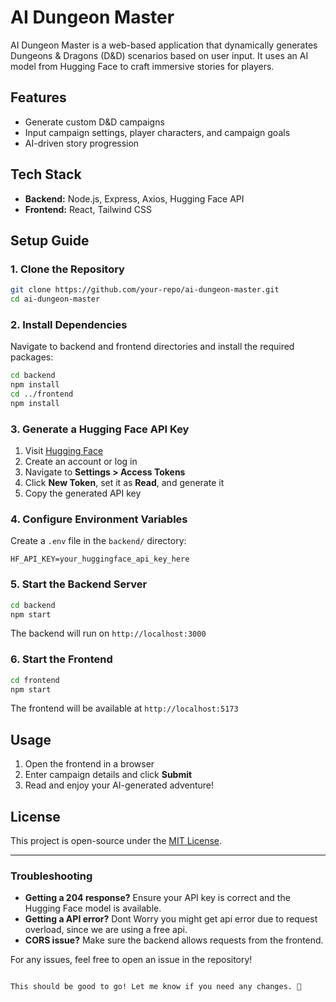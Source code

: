 # AI Dungeon Master

AI Dungeon Master is a web-based application that dynamically generates Dungeons & Dragons (D&D) scenarios based on user input. It uses an AI model from Hugging Face to craft immersive stories for players.

## Features
- Generate custom D&D campaigns
- Input campaign settings, player characters, and campaign goals
- AI-driven story progression

## Tech Stack
- **Backend:** Node.js, Express, Axios, Hugging Face API
- **Frontend:** React, Tailwind CSS


## Setup Guide

### 1. Clone the Repository
```bash
git clone https://github.com/your-repo/ai-dungeon-master.git
cd ai-dungeon-master
```

### 2. Install Dependencies
Navigate to backend and frontend directories and install the required packages:
```bash
cd backend
npm install
cd ../frontend
npm install
```

### 3. Generate a Hugging Face API Key
1. Visit [Hugging Face](https://huggingface.co/)
2. Create an account or log in
3. Navigate to **Settings > Access Tokens**
4. Click **New Token**, set it as **Read**, and generate it
5. Copy the generated API key

### 4. Configure Environment Variables
Create a `.env` file in the `backend/` directory:
```
HF_API_KEY=your_huggingface_api_key_here
```

### 5. Start the Backend Server
```bash
cd backend
npm start
```
The backend will run on `http://localhost:3000`

### 6. Start the Frontend
```bash
cd frontend
npm start
```
The frontend will be available at `http://localhost:5173`

## Usage
1. Open the frontend in a browser
2. Enter campaign details and click **Submit**
3. Read and enjoy your AI-generated adventure!

## License
This project is open-source under the [MIT License](https://github.com/Rounik-Nikz/ai-dungeon-master/blob/main/LICENSE).

---

### Troubleshooting
- **Getting a 204 response?** Ensure your API key is correct and the Hugging Face model is available.
- **Getting a API error?** Dont Worry you might get api error due to request overload, since we are using a free api.
- **CORS issue?** Make sure the backend allows requests from the frontend.

For any issues, feel free to open an issue in the repository!
```

This should be good to go! Let me know if you need any changes. 🚀
